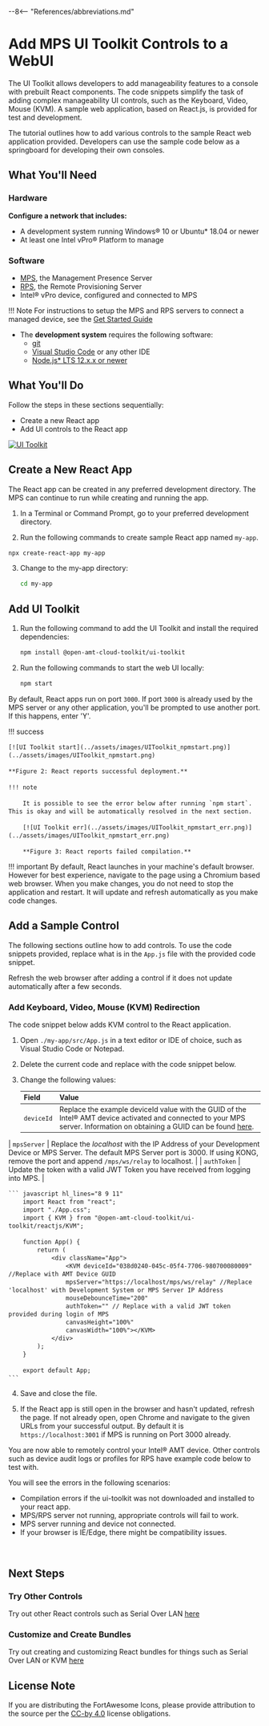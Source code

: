 --8<-- "References/abbreviations.md"
# Add MPS UI Toolkit Controls to a WebUI

The UI Toolkit allows developers to add manageability features to a console with prebuilt React components. The code snippets simplify the task of adding complex manageability UI controls, such as the Keyboard, Video, Mouse (KVM). A sample web application, based on React.js, is provided for test and development. 

The tutorial outlines how to add various controls to the sample React web application provided. Developers can use the sample code below as a springboard for developing their own consoles.

## What You'll Need

### Hardware

**Configure a network that includes:**

- A development system running Windows® 10 or Ubuntu* 18.04 or newer
- At least one Intel vPro® Platform to manage

### Software

- [MPS](https://github.com/open-amt-cloud-toolkit/MPS), the Management Presence Server
- [RPS](https://github.com/open-amt-cloud-toolkit/RCS), the Remote Provisioning Server
- Intel&reg; vPro device, configured and connected to MPS

!!! Note
    For instructions to setup the MPS and RPS servers to connect a managed device, see the [Get Started Guide](../Docker/overview.md)

- The **development system** requires the following software:
    - [git](https://git-scm.com/)
    - [Visual Studio Code](https://code.visualstudio.com/) or any other IDE
    - [Node.js* LTS 12.x.x or newer](https://nodejs.org/)
  

## What You'll Do
Follow the steps in these sections sequentially: 

- Create a new React app
- Add UI controls to the React app


[![UI Toolkit](../assets/images/HelloWorld.png)](../assets/images/HelloWorld.png)

## Create a New React App

The React app can be created in any preferred development directory. The MPS can continue to run while creating and running the app.

1. In a Terminal or Command Prompt, go to your preferred development directory. 

2. Run the following commands to create sample React app named `my-app`.

  ``` bash
  npx create-react-app my-app
  ```
3. Change to the my-app directory:
   ``` bash
   cd my-app
   ```
## Add UI Toolkit

1. Run the following command to add the UI Toolkit and install the required dependencies:

    ``` bash
    npm install @open-amt-cloud-toolkit/ui-toolkit
    ```

2. Run the following commands to start the web UI locally:

    ``` bash
    npm start
    ```

By default, React apps run on port `3000`. If port `3000` is already used by the MPS server or any other application, you'll be prompted to use another port. If this happens, enter 'Y'.

!!! success

    [![UI Toolkit start](../assets/images/UIToolkit_npmstart.png)](../assets/images/UIToolkit_npmstart.png)

    **Figure 2: React reports successful deployment.**

    !!! note

        It is possible to see the error below after running `npm start`. This is okay and will be automatically resolved in the next section.

        [![UI Toolkit err](../assets/images/UIToolkit_npmstart_err.png)](../assets/images/UIToolkit_npmstart_err.png)

        **Figure 3: React reports failed compilation.**

!!! important
    By default, React launches in your machine's default browser. However for best experience, navigate to the page using a Chromium based web browser.
    When you make changes, you do not need to stop the application and restart. It will update and refresh automatically as you make code changes.


## Add a Sample Control
The following sections outline how to add controls. To use the code snippets provided, replace what is in the `App.js` file with the provided code snippet.

Refresh the web browser after adding a control if it does not update automatically after a few seconds.

### Add Keyboard, Video, Mouse (KVM) Redirection 

The code snippet below adds KVM control to the React application. 

1. Open `./my-app/src/App.js` in a text editor or IDE of choice, such as Visual Studio Code or Notepad.

2. Delete the current code and replace with the code snippet below.

3. Change the following values:

    | Field       |  Value   |
    | :----------- | :-------------- |
    | `deviceId` | Replace the example deviceId value with the GUID of the Intel® AMT device activated and connected to your MPS server. Information on obtaining a GUID can be found [here](../Topics/guids.md). |
| `mpsServer` | Replace the *localhost* with the IP Address of your Development Device or MPS Server. The default MPS Server port is 3000. If using KONG, remove the port and append `/mps/ws/relay`  to localhost. |
    | `authToken` | Update the token with a valid JWT Token you have received from logging into MPS. |


    ``` javascript hl_lines="8 9 11"
        import React from "react";
        import "./App.css";
        import { KVM } from "@open-amt-cloud-toolkit/ui-toolkit/reactjs/KVM";

        function App() {
            return (
                <div className="App">
                    <KVM deviceId="038d0240-045c-05f4-7706-980700080009" //Replace with AMT Device GUID
                    mpsServer="https://localhost/mps/ws/relay" //Replace 'localhost' with Development System or MPS Server IP Address
                    mouseDebounceTime="200"
                    authToken="" // Replace with a valid JWT token provided during login of MPS
                    canvasHeight="100%"
                    canvasWidth="100%"></KVM>
                </div>
            );
        }

        export default App;
    ```


4. Save and close the file.

5. If the React app is still open in the browser and hasn't updated, refresh the page. If not already open, open Chrome and navigate to the given URLs from your successful output. By default it is `https://localhost:3001` if MPS is running on Port 3000 already.


You are now able to remotely control your Intel® AMT device. Other controls such as device audit logs or profiles for RPS have example code below to test with.


You will see the errors in the following scenarios:

- Compilation errors if the ui-toolkit was not downloaded and installed to your react app.
- MPS/RPS server not running, appropriate controls will fail to work.
- MPS server running and device not connected.
- If your browser is IE/Edge, there might be compatibility issues.

<br>

## Next Steps

### Try Other Controls

Try out other React controls such as Serial Over LAN [here](../UIToolkit/Controls/serialOverLANControl.md)

### Customize and Create Bundles

Try out creating and customizing React bundles for things such as Serial Over LAN or KVM [here](../UIToolkit/Bundles/kvm.md)


## License Note

If you are distributing the FortAwesome Icons, please provide attribution to the source per the [CC-by 4.0](https://creativecommons.org/licenses/by/4.0/deed.ast) license obligations.
